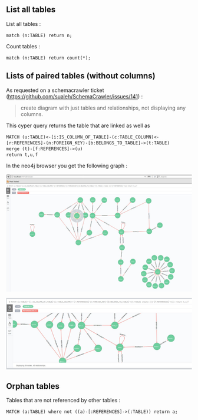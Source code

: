 ## List all tables

List all tables :

```
match (n:TABLE) return n;
```

Count tables :

```
match (n:TABLE) return count(*);
```

## Lists of paired tables (without columns)

As requested on a schemacrawler ticket (https://github.com/sualeh/SchemaCrawler/issues/141) : 

> create diagram with just tables and relationships, not displaying any columns.

This cyper query returns the table that are linked as well as

```
MATCH (u:TABLE)<-[i:IS_COLUMN_OF_TABLE]-(c:TABLE_COLUMN)<-[r:REFERENCES]-(n:FOREIGN_KEY)-[b:BELONGS_TO_TABLE]->(t:TABLE)
merge (t)-[f:REFERENCES]->(u)
return t,u,f
```

In the neo4j browser you get the following graph :

![GitHub Logo](src/site/resources/img/relations-between-tables.jpg)

![GitHub Logo](src/site/resources/img/relations-between-tables-2.jpg)

## Orphan tables

Tables that are not referenced by other tables :

```
MATCH (a:TABLE) where not ((a)-[:REFERENCES]->(:TABLE)) return a;
```


